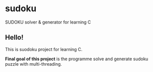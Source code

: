 # sudoku
SUDOKU solver &amp; generator for learning C

## Hello!
This is suodoku project for learning C.

**Final goal of this project** is the programme solve and generate sudoku puzzle with multi-threading.
